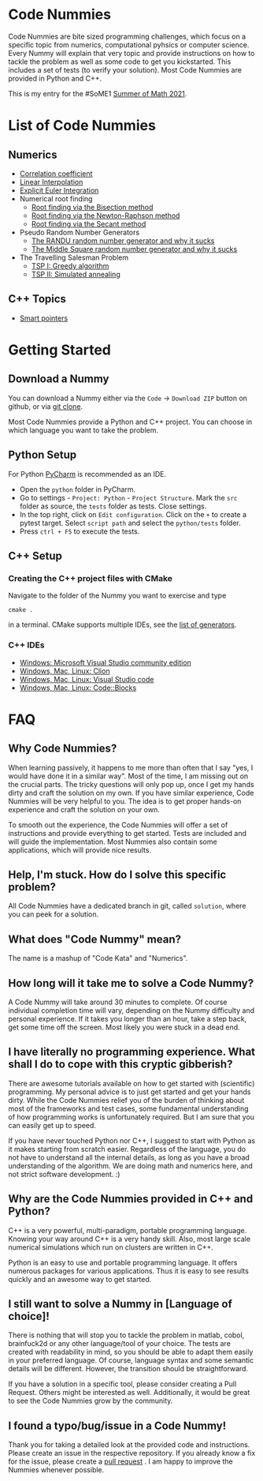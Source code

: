 # Code Nummies

Code Nummies are bite sized programming challenges, which focus on a specific topic from numerics, computational pyhsics
or computer science. Every Nummy will explain that very topic and provide instructions on how to tackle the problem as
well as some code to get you kickstarted. This includes a set of tests (to verify your solution). Most Code Nummies are
provided in Python and C++.

This is my entry for the #SoME1 [Summer of Math 2021](https://www.3blue1brown.com/blog/some1).

# List of Code Nummies

## Numerics

- [Correlation coefficient](https://github.com/Laguna1989/CodeKata_Numerics_CorrelationCoefficient)
- [Linear Interpolation](https://github.com/Laguna1989/CodeKata_Numerics_LinearInterpolation)
- [Explicit Euler Integration](https://github.com/Laguna1989/CodeKata_Numerics_Euler)
- Numerical root finding
    - [Root finding via the Bisection method](https://github.com/Laguna1989/CodeKata_Numerics_RootFindingWithBisection)
    - [Root finding via the Newton-Raphson method](https://github.com/Laguna1989/CodeKata_Numerics_RootFindingWithNewtonRaphson)
    - [Root finding via the Secant method](https://github.com/Laguna1989/CodeKata_Numerics_RootFindingWithSecant)
- Pseudo Random Number Generators
    - [The RANDU random number generator and why it sucks](https://github.com/Laguna1989/CodeKata_Numerics_Randu)
    - [The Middle Square random number generator and why it sucks](https://github.com/Laguna1989/CodeKata_Numerics_RandomNumbersMiddleSquare)
- The Travelling Salesman Problem
    - [TSP I: Greedy algorithm](https://github.com/Laguna1989/CodeKata_Numerics_TravellingSalesman_Greedy)
    - [TSP II: Simulated annealing](https://github.com/Laguna1989/CodeKata_Numerics_TravellingSalesman_SimulatedAnnealing)

## C++ Topics

- [Smart pointers](https://github.com/Laguna1989/CodeKata_Cpp_SmartPointers)

# Getting Started

## Download a Nummy

You can download a Nummy either via the `Code` -> `Download ZIP` button on github, or
via [git clone](https://git-scm.com/book/en/v2/Git-Basics-Getting-a-Git-Repository).

Most Code Nummies provide a Python and C++ project. You can choose in which language you want to take the problem.

## Python Setup

For Python [PyCharm](https://www.jetbrains.com/de-de/pycharm/) is recommended as an IDE.

* Open the `python` folder in PyCharm.
* Go to settings - `Project: Python` - `Project Structure`. Mark the `src` folder as source, the `tests` folder as
  tests. Close settings.
* In the top right, click on `Edit configuration`. Click on the `+` to create a pytest target. Select `script path` and
  select the `python/tests` folder.
* Press `ctrl + F5` to execute the tests.

## C++ Setup

### Creating the C++ project files with CMake

Navigate to the folder of the Nummy you want to exercise and type

```shell
cmake .
```

in a terminal. CMake supports multiple IDEs, see
the [list of generators](https://cmake.org/cmake/help/latest/manual/cmake-generators.7.html).

### C++ IDEs

* [Windows: Microsoft Visual Studio community edition](https://visualstudio.microsoft.com/de/vs/community/)
* [Windows, Mac, Linux: Clion](https://www.jetbrains.com/de-de/clion/download/#section=windows)
* [Windows, Mac, Linux: Visual Studio code](https://code.visualstudio.com/)
* [Windows, Mac, Linux: Code::Blocks](https://www.codeblocks.org/downloads/binaries/)

# FAQ

## Why Code Nummies?

When learning passively, it happens to me more than often that I say "yes, I would have done it in a similar way". Most
of the time, I am missing out on the crucial parts. The tricky questions will only pop up, once I get my hands dirty and
craft the solution on my own. If you have similar experience, Code Nummies will be very helpful to you. The idea is to
get proper hands-on experience and craft the solution on your own.

To smooth out the experience, the Code Nummies will offer a set of instructions and provide everything to get started.
Tests are included and will guide the implementation. Most Nummies also contain some applications, which will provide
nice results.

## Help, I'm stuck. How do I solve this specific problem?

All Code Nummies have a dedicated branch in git, called `solution`, where you can peek for a solution.

## What does "Code Nummy" mean?

The name is a mashup of "Code Kata" and "Numerics".

## How long will it take me to solve a Code Nummy?

A Code Nummy will take around 30 minutes to complete. Of course individual completion time will vary, depending on the
Nummy difficulty and personal experience. If it takes you longer than an hour, take a step back, get some time off the
screen. Most likely you were stuck in a dead end.

## I have literally no programming experience. What shall I do to cope with this cryptic gibberish?

There are awesome tutorials available on how to get started with (scientific) programming. My personal advice is to just
get started and get your hands dirty. While the Code Nummies relief you of the burden of thinking about most of the
frameworks and test cases, some fundamental understanding of how programming works is unfortunately required. But I am
sure that you can easily get up to speed.

If you have never touched Python nor C++, I suggest to start with Python as it makes starting from scratch easier.
Regardless of the language, you do not have to understand all the internal details, as long as you have a broad
understanding of the algorithm. We are doing math and numerics here, and not strict software development. :)

## Why are the Code Nummies provided in C++ and Python?

C++ is a very powerful, multi-paradigm, portable programming language. Knowing your way around C++ is a very handy
skill. Also, most large scale numerical simulations which run on clusters are written in C++.

Python is an easy to use and portable programming language. It offers numerous packages for various applications. Thus
it is easy to see results quickly and an awesome way to get started.

## I still want to solve a Nummy in [Language of choice]!

There is nothing that will stop you to tackle the problem in matlab, cobol, brainfuck2d or any other language/tool of
your choice. The tests are created with readability in mind, so you should be able to adapt them easily in your
preferred language. Of course, language syntax and some semantic details will be different. However, the transition
should be straightforward.

If you have a solution in a specific tool, please consider creating a Pull Request. Others might be interested as well.
Additionally, it would be great to see the Code Nummies grow by the community.

## I found a typo/bug/issue in a Code Nummy!

Thank you for taking a detailed look at the provided code and instructions. Please create an issue in the respective
repository. If you already know a fix for the issue, please create
a [pull request](https://docs.github.com/en/github/collaborating-with-pull-requests/proposing-changes-to-your-work-with-pull-requests/creating-a-pull-request)
. I am happy to improve the Nummies whenever possible.
